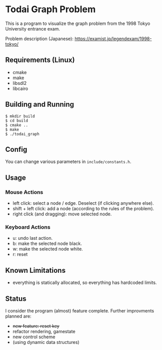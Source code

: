 # Todai Graph Problem

This is a program to visualize the graph problem from the 1998 Tokyo University entrance exam.

Problem description (Japanese): https://examist.jp/legendexam/1998-tokyo/

## Requirements (Linux)

- cmake
- make
- libsdl2
- libcairo

## Building and Running

```
$ mkdir build
$ cd build
$ cmake ..
$ make
$ ./todai_graph
```

## Config

You can change various parameters in `include/constants.h`.

## Usage

### Mouse Actions

- left click: select a node / edge. Deselect (if clicking anywhere else).
- shift + left click: add a node (according to the rules of the problem).
- right click (and dragging): move selected node.

### Keyboard Actions

- u: undo last action.
- b: make the selected node black.
- w: make the selected node white.
- r: reset

## Known Limitations

- everything is statically allocated, so everything has hardcoded limits.

## Status

I consider the program (almost) feature complete. Further improvments planned are:

- ~~new feature: reset key~~
- refactor rendering, gamestate
- new control scheme
- (using dynamic data structures)
